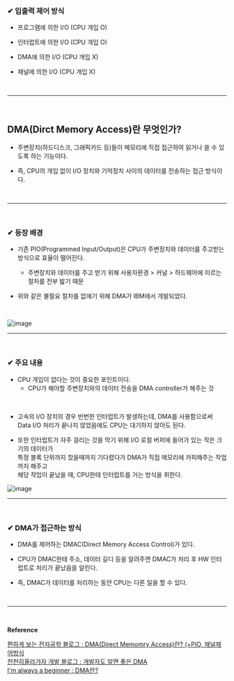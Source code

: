 ### ✔ 입출력 제어 방식
- 프로그램에 의한 I/O (CPU 개입 O)

- 인터럽트에 의한 I/O (CPU 개입 O)

- DMA에 의한 I/O (CPU 개입 X)

- 채널에 의한 I/O (CPU 개입 X)
<br>
<hr>
<br>

## DMA(Dirct Memory Access)란 무엇인가?
- 주변장치(하드디스크, 그래픽카드 등)들이 메모리에 직접 접근하여 읽거나 쓸 수 있도록 하는 기능이다.

- 즉, CPU의 개입 없이 I/O 장치와 기억장치 사이의 데이터를 전송하는 접근 방식이다.
<br>
<hr>
<br>

### ✔ 등장 배경
- 기존 PIO(Programmed Input/Output)은 CPU가 주변장치와 데이터를 주고받는 방식으로 효율이 떨어진다.
  - 주변장치와 데이터를 주고 받기 위해 사용자환경 > 커널 > 하드웨어에 이르는 절차를 전부 밟기 때문

- 위와 같은 불필요 절차를 없애기 위해 DMA가 IBM에서 개발되었다.
<br>

![image](https://github.com/yejun95/Today-I-Learned/assets/121341413/8759f5b1-d480-4369-94b4-7cf66c1f9943)
<br>
<hr>
<br>

### ✔ 주요 내용
- CPU 개입이 없다는 것이 중요한 포인트이다.
  - CPU가 해야할 주변장치와의 데이터 전송을 DMA controller가 해주는 것
<br>

- 고속의 I/O 장치의 경우 빈번한 인터럽트가 발생하는데, DMA를 사용함으로써 Data I/O 처리가 끝나지 않았음에도
CPU는 대기하지 않아도 된다.

- 또한 인터럽트가 자주 걸리는 것을 막기 위해 I/O 로컬 버퍼에 들어가 있는 작은 크기의 데이터가<br>
특정 블록 단위까지 찼을때까지 기다렸다가 DMA가 직접 메모리에 카피해주는 작업까지 해주고<br>
해당 작업이 끝났을 때, CPU한테 인터럽트를 거는 방식을 취한다.

![image](https://github.com/yejun95/Today-I-Learned/assets/121341413/753f6838-d142-44fb-a898-ede650c67fd3)
<br>
<hr>
<br>

### ✔ DMA가 접근하는 방식
- DMA를 제어하는 DMAC(Direct Memory Access Control)가 있다.

- CPU가 DMAC한테 주소, 데이터 길디 등을 알려주면 DMAC가 처리 후 HW 인터럽트로 처리가 끝났음을 알린다.

- 즉, DMAC가 데이터를 처리하는 동안 CPU는 다른 일을 할 수 있다.
<br>
<hr>
<br>

**Reference**<br>

[편하게 보는 전자공학 블로그 : DMA(Direct Memomry Access)란? (+PIO, 채널제어방식](https://kkhipp.tistory.com/168)<br>
[천천히올라가자 개발 블로그 : 개발자도 알면 좋은 DMA](https://ksk-developer.tistory.com/40)<br>
[I'm always a beginner : DMA란?](https://park-duck.tistory.com/entry/DMA%EB%9E%80-Direct-Memory-Access)
